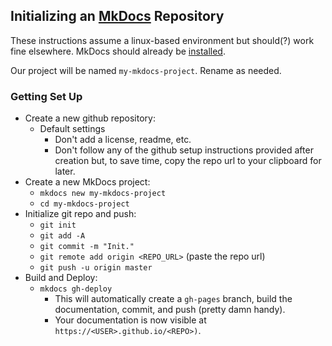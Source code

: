 ## Initializing an [MkDocs](https://www.mkdocs.org/) Repository

These instructions assume a linux-based environment but should(?) work fine
elsewhere. MkDocs should already be
[installed](https://www.mkdocs.org/#installation).

Our project will be named `my-mkdocs-project`. Rename as needed.

### Getting Set Up

* Create a new github repository:
    * Default settings
        * Don't add a license, readme, etc.
        * Don't follow any of the github setup instructions provided after
          creation but, to save time, copy the repo url to your clipboard for
          later.
* Create a new MkDocs project:
    * `mkdocs new my-mkdocs-project`
    * `cd my-mkdocs-project`
* Initialize git repo and push:
    * `git init`
    * `git add -A`
    * `git commit -m "Init."`
    * `git remote add origin <REPO_URL>` (paste the repo url)
    * `git push -u origin master`
* Build and Deploy:
    * `mkdocs gh-deploy`
        * This will automatically create a `gh-pages` branch, build the
          documentation, commit, and push (pretty damn handy).
        * Your documentation is now visible at
          `https://<USER>.github.io/<REPO>)`.

